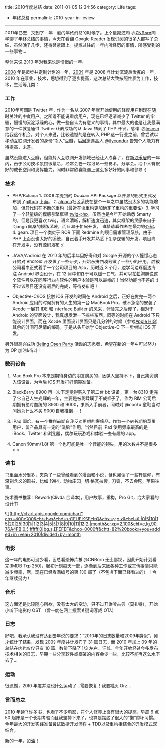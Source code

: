 title: 2010年度总结
date: 2011-01-05 12:34:56
category: Life
tags:
- 年终总结
permalink: 2010-year-in-review

---

2011年已至，又到了一年一度的年终终结的时候了。上个星期还和 @[CNBorn](http://cnborn.net)同学聊了年终总结的事情，今天在看翻 Google Reader 发现订阅的很多人都写了总结，虽然晚了几步，还得赶紧跟上。提炼过往的一年内所经历的事情，所感受到的一些事物...

整体来说 2010 年对我来说是憧憬的一年。

[2008](http://icyleaf.com/2008/12/2008-year-in-review/) 年是起步并定制计划的一年，[2009](http://icyleaf.com/2010/01/2009-year-in-review/) 年是 2008 年计划沉淀后发挥的一年，2010 年在事业，技术，思想得到了逐步提高，这次总结大致按照性质为工作，技术，生活等几类：

### 工作

2010年可谓是 Twitter 年，作为一名从 2007 年就开始使用的轻度用户到现在随时关注的中度用户。之所谓不能说重度用户，现在已经逐渐减少了 Twitter 的牢骚，慢慢的沉淀浮躁的心，做一些自认为有意义的事情。其中最大的也是让我最满意的一件就是通过 Twitter 让我成功的从 Java 转到了 PHP 开发，感谢  @[lnsoso][] 给我这个机会。对个人来说，比较遗憾的是在转入 PHP 这一行业之前，曾尝试以移动互联网开发者的身份“杀入”豆瓣，后因逢遇高人 @[flycondor][] 告知个人能力有待提高，未遂。

虽然没能进入豆瓣，但能转入互联网开发领域已经让人欣喜了，在[新浪乐居][]的一年内，由于公司技术氛围很融洽，经常会在一起讨论一些技术，分享会。给个人有很好的成长空间和发挥能力。同时非常欣喜能遇上这么多好好的同事和领导 :)

### 技术

-   PHP/Kohana
    ​1. 2009 年提到的 Douban API Package 以开源的形式正式发布到了[github][] 上面。
    ​2. [alpaca][]社区系统在整个一年之中虽然没太多的功能增加，但其代码在不断的重构（最近在读[重构][]更加确定了重构的重要性）
    ​3. 学习了一个轻量级的模版引擎框架 [twig-php][]，虽然也是今年开始熟悉 Smarty 的，但是我更喜欢 twig，语义清晰，解析速度迅速，其实框架的灵感来自于 Django 自身的模版系统，而且易于扩展开发。 详情请看作者在最初的[介绍][]。
    ​4. gears 项目一个类似于 ROR 下面 Redmine 的项目需求管理系统，由于 PHP 上面没也太好的系统，自己着手开发并熟悉下复杂逻辑的开发，项目尚在开发中，没有源码发布 :(

-   JAVA/Android
    在 2010 年的后半年因好奇和对 Google 开源的个人憧憬心态开始对 Android 开发做了一些研究，开始东拼西凑的做了一些小的应用，后被公司看中正式着手一个公司项目的 App，历时近 3 个月，边学习边琢磨边专注 Android 界面设计，在 12 月中旬终于可以缓一口气，并可以拍拍胸脯说这个软件可以在同等行业内软件的用户体验是可以最棒的！当然功能也不差的 :) 不过该项目还没有最后的完成，等待发布吧！

-   Objective-C/iOS
    接触 iOS 开发的时间在 Android 之后，正好在做完一两个 Android 应用的时候拥有的人生的第一台 MacBook Pro，破不急奈的安装了 Xcode 一展其 IDE 和 Interface Builder 的风采，体验完之后傻了，相对于 Android 的界面设计，我真想发泄一下摔些东西。同等的时间在 Android 下只能设计界面，而在 Xcode 里面设计界面只是几分钟的时候（参考[Apple HIG][]）其余的时间可尽情的编码。于是从头开始学 Objective-C 下一步尝试 iOS 开发。

另外很高兴成功 [Beijng Open Party][] 活动的志愿者，希望在新的一年中可以努力为 OP 加油&奋斗！

### 数码设备


1. Mac Book Pro
    本来是期待身边的朋友购买的，因某人坚持不下，自己集资购入该设备，为今后 iOS 开发打好前期准备。

2. BlackBerry 8900
    再一次下定觉得购入了第二台 bb 设备，第一台 8310 走完了它自己人生光辉的一年，主要是被我蹂躏了不成样子了，作为 RIM 公司后期拥有绝对血统的 8900 和 9000，果断入手前者，同时对 @cooku 童鞋当时问她为什么不买 9000 自我推倒- -！

3. iPad
    啊哈，有一个推倒前期自我反对思想的奢侈品，作为一个较长期的苹果用户，其产品具有一定的“洗脑”作用。当然目前 iPad 使用频率最高的是 iBook、Twitter 和浏览器，偶尔玩玩游戏和体验一些有趣的 app。    

4.  Canon 50mm/1.8f
    第一个也可能是唯一个佳能的镜头，用的次数并不是很多 >.<

### 读书

书里面水分很多，夹杂了一些曾经看到的漫画和小说，但也阅读了一些有信仰，有深刻含义的图书，比如 1984，动物庄园，切·格瓦拉传，刀锋，不去会死，苹果往事。

技术图书推荐：Rework(Olivda 合译本)，用户故事，重构，Pro Git，给大家看的设计书

![](http://chart.apis.google.com/chart?chs=400x200&cht=bvs&chd=s:CEUEIKSEcIrQ&chxt=y,x,x&chxl=0:|0|5|10|15|20|25|30|1:|1|2|3|4|5|6|7|8|9|10|11|12|2:|month&chxp=2,100&chf=c,lg,90,76A4FB,0.5,ffffff,0|bg,s,EFEFEF&chco=0000ff&chtt=82%20books+you+added+in+year+2010|divided+by+month

### 电影

这一年的电影可没少看，因总看恐怖片被 @CNBorn 无比鄙视，因此开始计划看完[IMDB Top 250][]([电驴下载][])，起初计划每天一部，逐渐到后来因各种工作或其他事情只能减少频率，啊，现在已经看满编号的第 100 部了（不包括下面已经看过的）！今年继续努力！

### 音乐

这方面还是比较随心所欲，没有太大的变动，只不过开始听古典（莫扎特），开始小听下电影的
OST （曾一度在网上搜索关键词写成 OTA）

### 日志

好吧，我承认我没有达到去年说的要求：“2010年的日志数量和2009年类似”，刚才统计了结果，发现
2009 年度共计发布了 31 篇日志，而 2010 年加上 09 年的总结在内也仅仅只有 10 篇，数量下降了 1/3 左右，汗颜。今年开始经过会多发布技术相关的日志，早期一些分享软件或框架的内容会少一些，比较不能再这么水下去了...

### 运动

很遗憾，2010 年度并没也什么运动了...需要恢复！我要减灰 Orz...

### 言而总之

2010 年读了许多书，也看了不少电影，在个人修养上面有很大的提高，早晨 6 点 50 起床是一个长期考验而且我坚持下来了，也算是摆脱了很大的“懒”的坏习惯。今年最大的开发实践准备尝试敏捷开发流程 + TDD以及重构相结合的开发模式双结合。

新的一年，加油！

  [lnsoso]: http://twitter.com/lnsoso
  [flycondor]: http://www.douban.com/people/flycondor/
  [新浪乐居]: http://house.sina.com.cn
  [github]: https://github.com/icyleaf/douban
  [alpaca]: https://github.com/icyleaf/alpaca
  [重构]: http://book.douban.com/subject/4262627/
  [twig-php]: http://www.twig-project.org/
  [介绍]: http://fabien.potencier.org/article/34/templating-engines-in-php
  [Apple HIG]: http://developer.apple.com/library/mac/#documentation/UserExperience/Conceptual/AppleHIGuidelines/XHIGIntro/XHIGIntro.html
  [Beijng Open Party]: http://www.beijing-open-party.org/